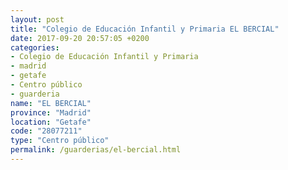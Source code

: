 ```yaml
---
layout: post
title: "Colegio de Educación Infantil y Primaria EL BERCIAL"
date: 2017-09-20 20:57:05 +0200
categories:
- Colegio de Educación Infantil y Primaria
- madrid
- getafe
- Centro público
- guarderia
name: "EL BERCIAL"
province: "Madrid"
location: "Getafe"
code: "28077211"
type: "Centro público"
permalink: /guarderias/el-bercial.html
---
```

